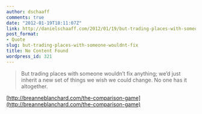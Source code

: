 ```yaml
---
author: dschaaff
comments: true
date: "2012-01-19T18:11:07Z"
link: http://danielschaaff.com/2012/01/19/but-trading-places-with-someone-wouldnt-fix/
post_format:
- Quote
slug: but-trading-places-with-someone-wouldnt-fix
title: No Content Found
wordpress_id: 321
---
```


<blockquote>But trading places with someone wouldn’t fix anything; we’d just inherit a new set of things we wish we could change. No one has it altogether.</blockquote>





[http://breanneblanchard.com/the-comparison-game](http://breanneblanchard.com/the-comparison-game)
